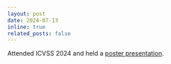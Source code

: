 ```yaml
---
layout: post
date: 2024-07-13
inline: true
related_posts: false
---
```


Attended ICVSS 2024 and held a [poster presentation](https://iplab.dmi.unict.it/icvss2024/Posters).